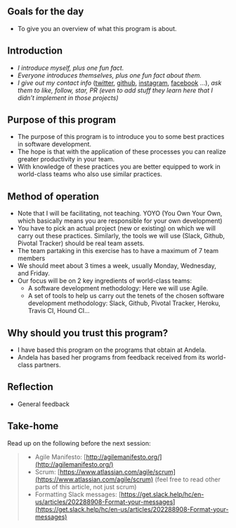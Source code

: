 ## Goals for the day
* To give you an overview of what this program is about.

## Introduction
* *I introduce myself, plus one fun fact.*
* *Everyone introduces themselves, plus one fun fact about them.*
* *I give out my contact info* ([twitter](https://twitter.com/franklin_chieze), [github](https://github.com/Chieze-Franklin), [instagram](https://www.instagram.com/franklinchieze/), [facebook](https://www.facebook.com/franklin.chieze.5) ...), *ask them to like, follow, star, PR (even to add stuff they learn here that I didn’t implement in those projects)*

## Purpose of this program
* The purpose of this program is to introduce you to some best practices in software development.
* The hope is that with the application of these processes you can realize greater productivity in your team.
* With knowledge of these practices you are better equipped to work in world-class teams who also use similar practices.

## Method of operation
* Note that I will be facilitating, not teaching. YOYO (You Own Your Own, which basically means you are responsible for your own development)
* You have to pick an actual project (new or existing) on which we will carry out these practices. Similarly, the tools we will use (Slack, Github, Pivotal Tracker) should be real team assets.
* The team partaking in this exercise has to have a maximum of 7 team members
* We should meet about 3 times a week, usually Monday, Wednesday, and Friday.
* Our focus will be on 2 key ingredients of world-class teams:
    * A software development methodology: Here we will use Agile.
    * A set of tools to help us carry out the tenets of the chosen software development methodology: Slack, Github, Pivotal Tracker, Heroku, Travis CI, Hound CI…

## Why should you trust this program?
* I have based this program on the programs that obtain at Andela.
* Andela has based her programs from feedback received from its world-class partners.

## Reflection
* General feedback

## Take-home
Read up on the following before the next session:
> * Agile Manifesto: [http://agilemanifesto.org/](http://agilemanifesto.org/)
> * Scrum: [https://www.atlassian.com/agile/scrum](https://www.atlassian.com/agile/scrum) (feel free to read other parts of this article, not just scrum)
> * Formatting Slack messages: [https://get.slack.help/hc/en-us/articles/202288908-Format-your-messages](https://get.slack.help/hc/en-us/articles/202288908-Format-your-messages)
